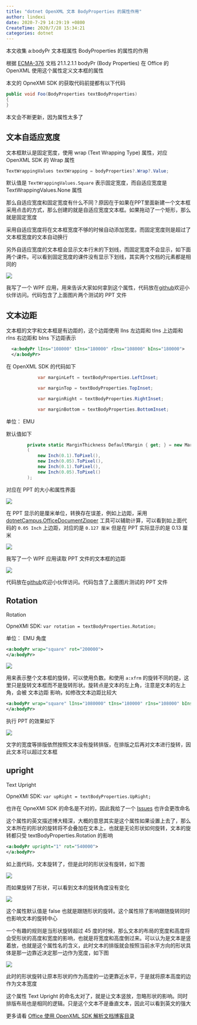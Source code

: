 ```yaml
---
title: "dotnet OpenXML 文本 BodyProperties 的属性作用"
author: lindexi
date: 2020-7-29 14:29:19 +0800
CreateTime: 2020/7/28 15:34:21
categories: dotnet
---
```


本文收集 a:bodyPr 文本框属性 BodyProperties 的属性的作用

<!--more-->


<!-- CreateTime:2020/7/28 15:34:21 -->

<!-- 发布 -->

根据 [ECMA-376](http://www.ecma-international.org/publications/standards/Ecma-376.htm ) 文档 21.1.2.1.1 bodyPr (Body Properties) 在 Office 的 OpenXML 使用这个属性定义文本框的属性

本文的 OpneXMl SDK 的获取代码前提都有以下代码

```csharp
public void Foo(BodyProperties textBodyProperties)
{
}
```

本文会不断更新，因为属性太多了

## 文本自适应宽度

文本框默认是固定宽度，使用 wrap (Text Wrapping Type) 属性，对应 OpenXML SDK 的 Wrap 属性

```csharp
TextWrappingValues textWrapping = bodyProperties?.Wrap?.Value;
```

默认值是 `TextWrappingValues.Square` 表示固定宽度，而自适应宽度是 TextWrappingValues.None 属性

那么自适应宽度和固定宽度有什么不同？原因在于如果在PPT里面新建一个文本框采用点击的方式，那么创建的就是自适应宽度文本框。如果拖动了一个矩形，那么就是固定宽度

采用自适应宽度将在文本框宽度不够的时候自动添加宽度。而固定宽度则是超过了文本框宽度的文本自动换行

另外自适应宽度的文本框会显示文本行末的下划线，而固定宽度不会显示，如下面两个课件。可以看到固定宽度的课件没有显示下划线，其实两个文档的元素都是相同的

<!-- ![](image/dotnet OpenXML 文本 BodyProperties 的属性作用/dotnet OpenXML 文本 BodyProperties 的属性作用0.png) -->

![](http://image.acmx.xyz/lindexi%2F2020728167134295.jpg)

我写了一个 WPF 应用，用来告诉大家如何拿到这个属性，代码放在[github](https://github.com/lindexi/lindexi_gd/tree/4e3b373f658864bbb6a60a4ce82d695cf7c7e1fd/KiwejeejiWhalfalqenel)欢迎小伙伴访问。代码包含了上面图片两个测试的 PPT 文件

## 文本边距

文本框的文字和文本框是有边距的，这个边距使用 lIns 左边距和 tIns 上边距和 rIns 右边距和 bIns 下边距表示

```xml
  <a:bodyPr lIns="108000" tIns="180000" rIns="108000" bIns="180000">
  </a:bodyPr>
```

在 OpenXML SDK 的代码如下

```csharp
            var marginLeft = textBodyProperties.LeftInset;

            var marginTop = textBodyProperties.TopInset;

            var marginRight = textBodyProperties.RightInset;

            var marginBottom = textBodyProperties.BottomInset;
```

单位： EMU

默认值如下

```csharp
        private static MarginThickness DefaultMargin { get; } = new MarginThickness
        (
            new Inch(0.1).ToPixel(),
            new Inch(0.05).ToPixel(),
            new Inch(0.1).ToPixel(),
            new Inch(0.05).ToPixel()
        );
```

对应在 PPT 的大小和属性界面

<!-- ![](image/dotnet OpenXML 文本 BodyProperties 的属性作用/dotnet OpenXML 文本 BodyProperties 的属性作用1.png) -->

![](http://image.acmx.xyz/lindexi%2F2020728164502443.jpg)

在 PPT 显示的是厘米单位，转换存在误差，例如上边距，采用 [dotnetCampus.OfficeDocumentZipper](https://github.com/dotnet-campus/dotnetCampus.OfficeDocumentZiper) 工具可以辅助计算，可以看到如上面代码的 `0.05 Inch` 上边距，对应的是 `0.127 厘米` 但是在 PPT 实际显示的是 0.13 厘米

<!-- ![](image/dotnet OpenXML 文本 BodyProperties 的属性作用/dotnet OpenXML 文本 BodyProperties 的属性作用2.png) -->

![](http://image.acmx.xyz/lindexi%2F20207281646172465.jpg)

我写了一个 WPF 应用读取 PPT 文件的文本框的边距

<!-- ![](image/dotnet OpenXML 文本 BodyProperties 的属性作用/dotnet OpenXML 文本 BodyProperties 的属性作用3.png) -->

![](http://image.acmx.xyz/lindexi%2F2020728175361077.jpg)

代码放在[github](https://github.com/lindexi/lindexi_gd/tree/11ee2825f2b1eee1e5a68efe172e7346f866ad41/GakagaycalhechemNerehejejairairway)欢迎小伙伴访问。代码包含了上面图片测试的 PPT 文件

## Rotation

Rotation

OpneXMl SDK: `var rotation = textBodyProperties.Rotation;`

单位： EMU 角度

```xml
<a:bodyPr wrap="square" rot="200000">
</a:bodyPr>
```

<!-- ![](image/dotnet OpenXML 文本 BodyProperties 的属性作用/dotnet OpenXML 文本 BodyProperties 的属性作用4.png) -->

![](http://image.acmx.xyz/lindexi%2F2020729122273011.jpg)

用来表示整个文本框的旋转，可以使用负数。和使用 `a:xfrm` 的旋转不同的是，这里只是旋转文本框而不是旋转形状。旋转点是文本的左上角，注意是文本的左上角，会被 文本边距 影响，如修改文本边距比较大

```xml
<a:bodyPr wrap="square" lIns="1080000" tIns="180000" rIns="108000" bIns="180000" rot="200000">
</a:bodyPr>
```

执行 PPT 的效果如下

<!-- ![](image/dotnet OpenXML 文本 BodyProperties 的属性作用/dotnet OpenXML 文本 BodyProperties 的属性作用5.png) -->

![](http://image.acmx.xyz/lindexi%2F20207291225379437.jpg)

文字的宽度等排版依然按照文本没有旋转排版，在排版之后再对文本进行旋转，因此文本可以超过文本框

## upright

Text Upright

OpneXMl SDK: `var upRight = textBodyProperties.UpRight;`

也许在 OpneXMl SDK 的命名是不对的，因此我给了一个 [Issues](https://github.com/OfficeDev/Open-XML-SDK/issues/784) 也许会更改命名

这个属性的英文描述博大精深，大概的意思其实是这个属性如果设置上去了，那么文本所在的形状的旋转将不会叠加在文本上，也就是无论形状如何旋转，文本的旋转都只受 textBodyProperties.Rotation 的影响

```xml
<a:bodyPr upright="1" rot="540000">
</a:bodyPr>
```

如上面代码，文本旋转了，但是此时的形状没有旋转，如下图

<!-- ![](image/dotnet OpenXML 文本 BodyProperties 的属性作用/dotnet OpenXML 文本 BodyProperties 的属性作用6.png) -->

![](http://image.acmx.xyz/lindexi%2F20207291420455688.jpg)

而如果旋转了形状，可以看到文本的旋转角度没有变化

<!-- ![](image/dotnet OpenXML 文本 BodyProperties 的属性作用/dotnet OpenXML 文本 BodyProperties 的属性作用7.png) -->

![](http://image.acmx.xyz/lindexi%2F20207291421248352.jpg)

这个属性默认值是 false 也就是跟随形状的旋转。这个属性除了影响跟随旋转同时也影响文本的旋转中心

一个有趣的规则是当形状旋转超过 45 度的时候，那么文本的布局的宽度和高度将会受形状的高度和宽度的影响，也就是将宽度和高度倒过来。可以认为是文本是竖着放，也就是这个属性名的含义，此时文本的排版就会按照当前水平方向的形状具体是那一边靠近决定那一边作为宽度，如下图

<!-- ![](image/dotnet OpenXML 文本 BodyProperties 的属性作用/dotnet OpenXML 文本 BodyProperties 的属性作用8.png) -->

![](http://image.acmx.xyz/lindexi%2F2020729142559203.jpg)

此时的形状旋转让原本形状的作为高度的一边更靠近水平，于是就将原本高度的边作为文本宽度

这个属性 Text Upright 的命名太对了，就是让文本竖放，忽略形状的影响。同时排版布局也是相同的逻辑。只是这个文本不是垂直文本，因此可以看到英文的强大

更多请看 [Office 使用 OpenXML SDK 解析文档博客目录](https://blog.lindexi.com/post/Office-%E4%BD%BF%E7%94%A8-OpenXML-SDK-%E8%A7%A3%E6%9E%90%E6%96%87%E6%A1%A3%E5%8D%9A%E5%AE%A2%E7%9B%AE%E5%BD%95.html )

